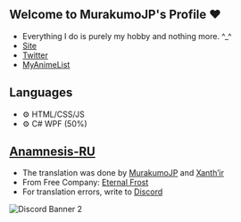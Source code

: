 ## Welcome to MurakumoJP's Profile ❤
- Everything I do is purely my hobby and nothing more. ^_^
- [Site](https://murakumo-jp.github.io/)
- [Twitter](https://twitter.com/MurakumoJP)
- [MyAnimeList](https://myanimelist.net/profile/MurakumoJP)
## Languages

- ⚙ HTML/CSS/JS
- ⚙ C# WPF (50%)

## [Anamnesis-RU](https://github.com/Murakumo-JP/AnamnesisRU)

- The translation was done by [MurakumoJP](https://twitter.com/MurakumoJP) and [Xanth’ir](https://twitter.com/XanthirV)
- From Free Company: [Eternal Frost](https://eu.finalfantasyxiv.com/lodestone/freecompany/9234631035923326442/)
- For translation errors, write to [Discord](https://discord.gg/YfBkJwVpA7)

![Discord Banner 2](https://discordapp.com/api/guilds/738372498529452032/widget.png?style=banner2)
